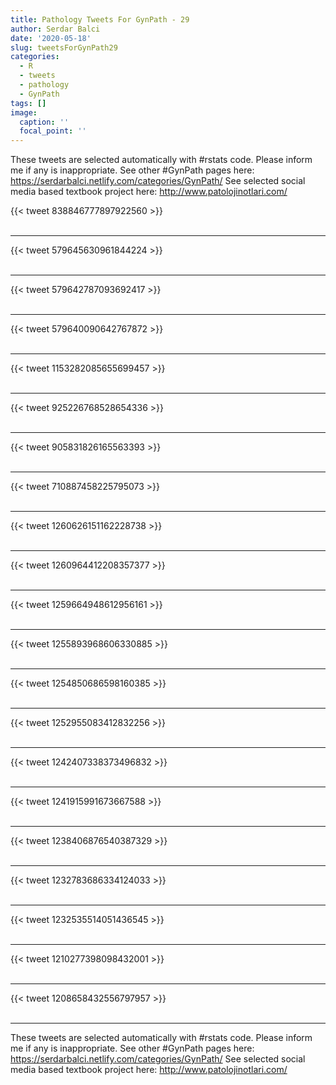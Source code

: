 ```yaml
---
title: Pathology Tweets For GynPath - 29
author: Serdar Balci
date: '2020-05-18'
slug: tweetsForGynPath29
categories:
  - R
  - tweets
  - pathology
  - GynPath
tags: []
image:
  caption: ''
  focal_point: ''
---
```



These tweets are selected automatically with #rstats code. Please inform me if any is inappropriate.
See other #GynPath pages here: https://serdarbalci.netlify.com/categories/GynPath/ 
See selected social media based textbook project here: http://www.patolojinotlari.com/

{{< tweet 838846777897922560 >}}
<br>
<br>
<hr>
{{< tweet 579645630961844224 >}}
<br>
<br>
<hr>
{{< tweet 579642787093692417 >}}
<br>
<br>
<hr>
{{< tweet 579640090642767872 >}}
<br>
<br>
<hr>
{{< tweet 1153282085655699457 >}}
<br>
<br>
<hr>
{{< tweet 925226768528654336 >}}
<br>
<br>
<hr>
{{< tweet 905831826165563393 >}}
<br>
<br>
<hr>
{{< tweet 710887458225795073 >}}
<br>
<br>
<hr>
{{< tweet 1260626151162228738 >}}
<br>
<br>
<hr>
{{< tweet 1260964412208357377 >}}
<br>
<br>
<hr>
{{< tweet 1259664948612956161 >}}
<br>
<br>
<hr>
{{< tweet 1255893968606330885 >}}
<br>
<br>
<hr>
{{< tweet 1254850686598160385 >}}
<br>
<br>
<hr>
{{< tweet 1252955083412832256 >}}
<br>
<br>
<hr>
{{< tweet 1242407338373496832 >}}
<br>
<br>
<hr>
{{< tweet 1241915991673667588 >}}
<br>
<br>
<hr>
{{< tweet 1238406876540387329 >}}
<br>
<br>
<hr>
{{< tweet 1232783686334124033 >}}
<br>
<br>
<hr>
{{< tweet 1232535514051436545 >}}
<br>
<br>
<hr>
{{< tweet 1210277398098432001 >}}
<br>
<br>
<hr>
{{< tweet 1208658432556797957 >}}
<br>
<br>
<hr>


These tweets are selected automatically with #rstats code. Please inform me if any is inappropriate.
See other #GynPath pages here: https://serdarbalci.netlify.com/categories/GynPath/ 
See selected social media based textbook project here: http://www.patolojinotlari.com/
